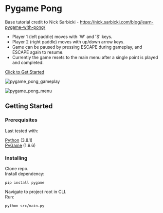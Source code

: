 # Pygame Pong

Base tutorial credit to Nick Sarbicki - https://nick.sarbicki.com/blog/learn-pygame-with-pong/

- Player 1 (left paddle) moves with 'W' and 'S' keys.
- Player 2 (right paddle) moves with up/down arrow keys.
- Game can be paused by pressing ESCAPE during gameplay, and ESCAPE again to resume.
- Currently the game resets to the main menu after a single point is played and completed.

[Click to Get Started](#getting-started)

![pygame_pong_gameplay](https://user-images.githubusercontent.com/42113905/63886534-b0d5c880-c9a8-11e9-85c0-9500db5f44de.png)

![pygame_pong_menu](https://user-images.githubusercontent.com/42113905/63886535-b16e5f00-c9a8-11e9-8179-fae7edbf9053.png)

## Getting Started

### Prerequisites

Last tested with:<br>

[Python](https://www.python.org/) (3.8.1)<br>
[PyGame](https://www.pygame.org/) (1.9.6)

### Installing

Clone repo.<br>
Install dependency:
```
pip install pygame
```
Navigate to project root in CLI.<br>
Run:
```
python src/main.py

```
